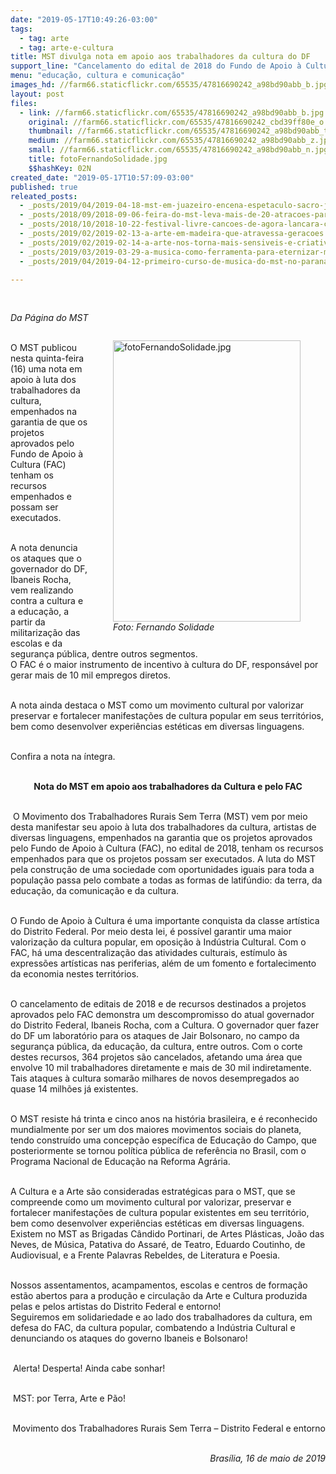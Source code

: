 ```yaml
---
date: "2019-05-17T10:49:26-03:00"
tags:
  - tag: arte
  - tag: arte-e-cultura
title: MST divulga nota em apoio aos trabalhadores da cultura do DF
support_line: "Cancelamento do edital de 2018 do Fundo de Apoio à Cultura afetando mais de 40 mil trabalhadores "
menu: "educação, cultura e comunicação"
images_hd: //farm66.staticflickr.com/65535/47816690242_a98bd90abb_b.jpg
layout: post
files:
  - link: //farm66.staticflickr.com/65535/47816690242_a98bd90abb_b.jpg
    original: //farm66.staticflickr.com/65535/47816690242_cbd39ff80e_o.jpg
    thumbnail: //farm66.staticflickr.com/65535/47816690242_a98bd90abb_t.jpg
    medium: //farm66.staticflickr.com/65535/47816690242_a98bd90abb_z.jpg
    small: //farm66.staticflickr.com/65535/47816690242_a98bd90abb_n.jpg
    title: fotoFernandoSolidade.jpg
    $$hashKey: 02N
created_date: "2019-05-17T10:57:09-03:00"
published: true
releated_posts:
  - _posts/2019/04/2019-04-18-mst-em-juazeiro-encena-espetaculo-sacro-jesus-exemplo-de-comunhao.md
  - _posts/2018/09/2018-09-06-feira-do-mst-leva-mais-de-20-atracoes-para-maceio.md
  - _posts/2018/10/2018-10-22-festival-livre-cancoes-de-agora-lancara-composicoes-ineditas-em-celebracao-a-democracia.md
  - _posts/2019/02/2019-02-13-a-arte-em-madeira-que-atravessa-geracoes.md
  - _posts/2019/02/2019-02-14-a-arte-nos-torna-mais-sensiveis-e-criativos-para-pensar-nossas-formas-de-luta.md
  - _posts/2019/03/2019-03-29-a-musica-como-ferramenta-para-eternizar-momentos-da-historia.md
  - _posts/2019/04/2019-04-12-primeiro-curso-de-musica-do-mst-no-parana-reune-30-educandos.md

---
```

<p>&nbsp;</p>

<p><em>Da P&aacute;gina do MST</em></p>

<figure class="image" style="float:right"><img alt="fotoFernandoSolidade.jpg" height="450" src="//farm66.staticflickr.com/65535/47816690242_a98bd90abb_b.jpg" width="300" />
<figcaption><em>Foto: Fernando Solidade</em></figcaption>
</figure>

<p><br />
O MST publicou nesta quinta-feira (16) uma nota em apoio &agrave; luta dos trabalhadores da cultura, empenhados na garantia de que os projetos aprovados pelo Fundo de Apoio &agrave; Cultura (FAC) tenham os recursos empenhados e possam ser executados.</p>

<p><br />
A nota denuncia os ataques que o governador do DF, Ibaneis Rocha, vem realizando contra a cultura e a educa&ccedil;&atilde;o, a partir da militariza&ccedil;&atilde;o das escolas e da seguran&ccedil;a p&uacute;blica, dentre outros segmentos.<br />
O FAC &eacute; o maior instrumento de incentivo &agrave; cultura do DF, respons&aacute;vel por gerar mais de 10 mil empregos diretos.</p>

<p><br />
A nota ainda destaca o MST como um movimento cultural por valorizar preservar e fortalecer manifesta&ccedil;&otilde;es de cultura popular em seus territ&oacute;rios, bem como desenvolver experi&ecirc;ncias est&eacute;ticas em diversas linguagens.</p>

<p><br />
Confira a nota na &iacute;ntegra.</p>

<p style="text-align: center;"><br />
<strong>Nota do MST em apoio aos trabalhadores da Cultura e pelo FAC</strong></p>

<p><br />
&nbsp;O Movimento dos Trabalhadores Rurais Sem Terra (MST) vem por meio desta manifestar seu apoio &agrave; luta dos trabalhadores da cultura, artistas de diversas linguagens, empenhados na garantia que os projetos aprovados pelo Fundo de Apoio &agrave; Cultura (FAC), no edital de 2018, tenham os recursos empenhados para que os projetos possam ser executados. A luta do MST pela constru&ccedil;&atilde;o de uma sociedade com oportunidades iguais para toda a popula&ccedil;&atilde;o passa pelo combate a todas as formas de latif&uacute;ndio: da terra, da educa&ccedil;&atilde;o, da comunica&ccedil;&atilde;o e da cultura.</p>

<p><br />
O Fundo de Apoio &agrave; Cultura &eacute; uma importante conquista da classe art&iacute;stica do Distrito Federal. Por meio desta lei, &eacute; poss&iacute;vel garantir uma maior valoriza&ccedil;&atilde;o da cultura popular, em oposi&ccedil;&atilde;o &agrave; Ind&uacute;stria Cultural. Com o FAC, h&aacute; uma descentraliza&ccedil;&atilde;o das atividades culturais, est&iacute;mulo &agrave;s express&otilde;es art&iacute;sticas nas periferias, al&eacute;m de um fomento e fortalecimento da economia nestes territ&oacute;rios.</p>

<p><br />
O cancelamento de editais de 2018 e de recursos destinados a projetos aprovados pelo FAC demonstra um descompromisso do atual governador do Distrito Federal, Ibaneis Rocha, com a Cultura. O governador quer fazer do DF um laborat&oacute;rio para os ataques de Jair Bolsonaro, no campo da seguran&ccedil;a p&uacute;blica, da educa&ccedil;&atilde;o, da cultura, entre outros. Com o corte destes recursos, 364 projetos s&atilde;o cancelados, afetando uma &aacute;rea que envolve 10 mil trabalhadores diretamente e mais de 30 mil indiretamente. Tais ataques &agrave; cultura somar&atilde;o milhares de novos desempregados ao quase 14 milh&otilde;es j&aacute; existentes.</p>

<p><br />
O MST resiste h&aacute; trinta e cinco anos na hist&oacute;ria brasileira, e &eacute; reconhecido mundialmente por ser um dos maiores movimentos sociais do planeta, tendo constru&iacute;do uma concep&ccedil;&atilde;o espec&iacute;fica de Educa&ccedil;&atilde;o do Campo, que posteriormente se tornou pol&iacute;tica p&uacute;blica de refer&ecirc;ncia no Brasil, com o Programa Nacional de Educa&ccedil;&atilde;o na Reforma Agr&aacute;ria.</p>

<p><br />
A Cultura e a Arte s&atilde;o consideradas estrat&eacute;gicas para o MST, que se compreende como um movimento cultural por valorizar, preservar e fortalecer manifesta&ccedil;&otilde;es de cultura popular existentes em seu territ&oacute;rio, bem como desenvolver experi&ecirc;ncias est&eacute;ticas em diversas linguagens. Existem no MST as Brigadas C&acirc;ndido Portinari, de Artes Pl&aacute;sticas, Jo&atilde;o das Neves, de M&uacute;sica, Patativa do Assar&eacute;, de Teatro, Eduardo Coutinho, de Audiovisual, e a Frente Palavras Rebeldes, de Literatura e Poesia.<br />
&nbsp;</p>

<p>Nossos assentamentos, acampamentos, escolas e centros de forma&ccedil;&atilde;o est&atilde;o abertos para a produ&ccedil;&atilde;o e circula&ccedil;&atilde;o da Arte e Cultura produzida pelas e pelos artistas do Distrito Federal e entorno!<br />
Seguiremos em solidariedade e ao lado dos trabalhadores da cultura, em defesa do FAC, da cultura popular, combatendo a Ind&uacute;stria Cultural e denunciando os ataques do governo Ibaneis e Bolsonaro!</p>

<p><br />
&nbsp;Alerta! Desperta! Ainda cabe sonhar!</p>

<p><br />
&nbsp;MST: por Terra, Arte e P&atilde;o!<br />
&nbsp;</p>

<p style="text-align: right;">Movimento dos Trabalhadores Rurais Sem Terra &ndash; Distrito Federal e entorno</p>

<p style="text-align: right;"><br />
<em>Bras&iacute;lia, 16 de maio de 2019</em></p>
